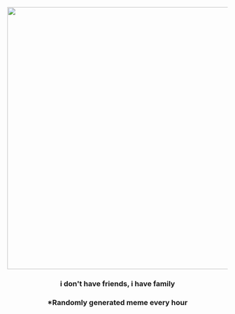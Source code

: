 <p align="center">
        <img src="https://i.redd.it/bbbfw436mm491.jpg" width="600" height="600">
        </p>
        <h3 align="center">i don't have friends, i have family</h3>
        <h3 align="center">*Randomly generated meme every hour</h3>
    